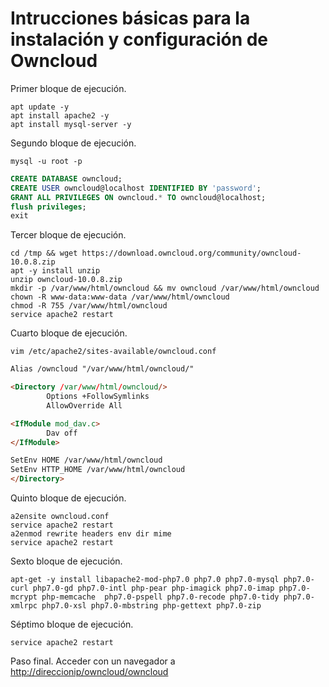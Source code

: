 # Intrucciones básicas para la instalación y configuración de Owncloud

Primer bloque de ejecución.
```shell
apt update -y
apt install apache2 -y
apt install mysql-server -y
```


Segundo bloque de ejecución.
```shell
mysql -u root -p
```
```sql
CREATE DATABASE owncloud;
CREATE USER owncloud@localhost IDENTIFIED BY 'password';
GRANT ALL PRIVILEGES ON owncloud.* TO owncloud@localhost;
flush privileges;
exit
```

Tercer bloque de ejecución.
```shell
cd /tmp && wget https://download.owncloud.org/community/owncloud-10.0.8.zip 
apt -y install unzip
unzip owncloud-10.0.8.zip
mkdir -p /var/www/html/owncloud && mv owncloud /var/www/html/owncloud
chown -R www-data:www-data /var/www/html/owncloud
chmod -R 755 /var/www/html/owncloud
service apache2 restart
```

Cuarto bloque de ejecución.
```shell
vim /etc/apache2/sites-available/owncloud.conf
```

```html
Alias /owncloud "/var/www/html/owncloud/"

<Directory /var/www/html/owncloud/>
        Options +FollowSymlinks
        AllowOverride All

<IfModule mod_dav.c>
        Dav off
</IfModule>

SetEnv HOME /var/www/html/owncloud
SetEnv HTTP_HOME /var/www/html/owncloud
</Directory>
```

Quinto bloque de ejecución.
```shell
a2ensite owncloud.conf
service apache2 restart
a2enmod rewrite headers env dir mime
service apache2 restart
```

Sexto bloque de ejecución.
```shell
apt-get -y install libapache2-mod-php7.0 php7.0 php7.0-mysql php7.0-curl php7.0-gd php7.0-intl php-pear php-imagick php7.0-imap php7.0-mcrypt php-memcache  php7.0-pspell php7.0-recode php7.0-tidy php7.0-xmlrpc php7.0-xsl php7.0-mbstring php-gettext php7.0-zip
```

Séptimo bloque de ejecución.
```shell
service apache2 restart
```

Paso final.
Acceder con un navegador a [http://direccionip/owncloud/owncloud](http://direccionip/owncloud/owncloud)
